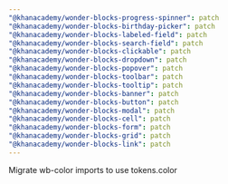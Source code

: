 ```yaml
---
"@khanacademy/wonder-blocks-progress-spinner": patch
"@khanacademy/wonder-blocks-birthday-picker": patch
"@khanacademy/wonder-blocks-labeled-field": patch
"@khanacademy/wonder-blocks-search-field": patch
"@khanacademy/wonder-blocks-clickable": patch
"@khanacademy/wonder-blocks-dropdown": patch
"@khanacademy/wonder-blocks-popover": patch
"@khanacademy/wonder-blocks-toolbar": patch
"@khanacademy/wonder-blocks-tooltip": patch
"@khanacademy/wonder-blocks-banner": patch
"@khanacademy/wonder-blocks-button": patch
"@khanacademy/wonder-blocks-modal": patch
"@khanacademy/wonder-blocks-cell": patch
"@khanacademy/wonder-blocks-form": patch
"@khanacademy/wonder-blocks-grid": patch
"@khanacademy/wonder-blocks-link": patch
---
```


Migrate wb-color imports to use tokens.color
